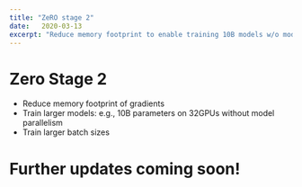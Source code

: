 ```yaml
---
title: "ZeRO stage 2"
date:   2020-03-13
excerpt: "Reduce memory footprint to enable training 10B models w/o model parallelism!"
---
```


# Zero Stage 2
* Reduce memory footprint of gradients
* Train larger models: e.g., 10B parameters on 32GPUs without model parallelism
* Train larger batch sizes

# Further updates coming soon!
